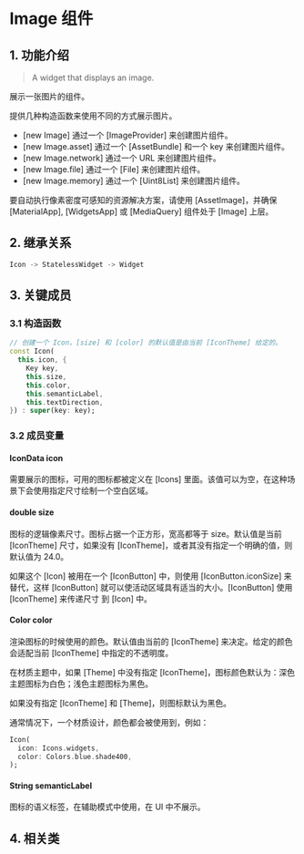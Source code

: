 # Image 组件
## 1. 功能介绍
> A widget that displays an image.

展示一张图片的组件。

提供几种构造函数来使用不同的方式展示图片。
* [new Image] 通过一个 [ImageProvider] 来创建图片组件。
* [new Image.asset] 通过一个 [AssetBundle] 和一个 key 来创建图片组件。
* [new Image.network] 通过一个 URL 来创建图片组件。
* [new Image.file] 通过一个 [File] 来创建图片组件。
* [new Image.memory] 通过一个 [Uint8List] 来创建图片组件。

要自动执行像素密度可感知的资源解决方案，请使用 [AssetImage]，并确保 [MaterialApp], [WidgetsApp] 或 [MediaQuery] 组件处于 [Image] 上层。


## 2. 继承关系
```dart
Icon -> StatelessWidget -> Widget
```

## 3. 关键成员
### 3.1 构造函数
```dart
// 创建一个 Icon，[size] 和 [color] 的默认值是由当前 [IconTheme] 给定的。
const Icon(
  this.icon, {
    Key key,
    this.size,
    this.color,
    this.semanticLabel,
    this.textDirection,
}) : super(key: key);
```
### 3.2 成员变量
#### IconData icon
需要展示的图标，可用的图标都被定义在 [Icons] 里面。该值可以为空，在这种场景下会使用指定尺寸绘制一个空白区域。

#### double size
图标的逻辑像素尺寸。图标占据一个正方形，宽高都等于 size。默认值是当前 [IconTheme] 尺寸，如果没有 [IconTheme]，或者其没有指定一个明确的值，则默认值为 24.0。

如果这个 [Icon] 被用在一个 [IconButton] 中，则使用 [IconButton.iconSize] 来替代，这样 [IconButton] 就可以使活动区域具有适当的大小。[IconButton] 使用 [IconTheme] 来传递尺寸 到 [Icon] 中。

#### Color color
渲染图标的时候使用的颜色。默认值由当前的 [IconTheme] 来决定。给定的颜色会适配当前 [IconTheme] 中指定的不透明度。

在材质主题中，如果 [Theme] 中没有指定 [IconTheme]，图标颜色默认为：深色主题图标为白色；浅色主题图标为黑色。

如果没有指定 [IconTheme] 和 [Theme]，则图标默认为黑色。

通常情况下，一个材质设计，颜色都会被使用到，例如：
```dart
Icon(
  icon: Icons.widgets,
  color: Colors.blue.shade400,
);
```

#### String semanticLabel
图标的语义标签，在辅助模式中使用，在 UI 中不展示。

## 4. 相关类
